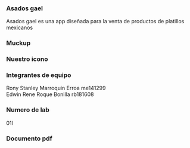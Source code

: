 ### Asados gael
 Asados gael es una app diseñada para la venta de productos de platillos mexicanos
### Muckup

### Nuestro icono

### Integrantes de equipo

Rony Stanley Marroquin Erroa me141299 
<BR>
Edwin Rene Roque Bonilla rb181608

### Numero de lab
01l

### Documento pdf


